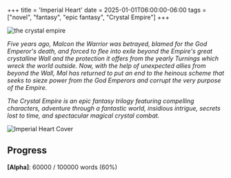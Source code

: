 +++
title = 'Imperial Heart'
date = 2025-01-01T06:00:00-06:00
tags = ["novel", "fantasy", "epic fantasy", "Crystal Empire"]
+++

![the crystal empire](/images/crystal-empire-logo.png)

*Five years ago, Malcon the Warrior was betrayed, blamed for the God Emperor's death, and forced to flee into exile beyond the Empire's great crystalline Wall and the protection it offers from the yearly Turnings which wreck the world outside. Now, with the help of unexpected allies from beyond the Wall, Mal has returned to put an end to the heinous scheme that seeks to sieze power from the God Emperors and corrupt the very purpose of the Empire.*

*The Crystal Empire is an epic fantasy trilogy featuring compelling characters, adventure through a fantastic world, insidious intrigue, secrets lost to time, and spectacular magical crystal combat.*


![Imperial Heart Cover](/images/DraftImperialHeartCover.png)

## Progress

**[Alpha]**:  60000 / 100000 words (60%)